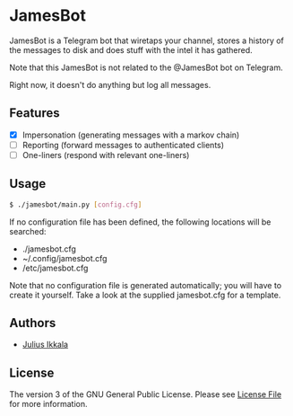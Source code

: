 # JamesBot

JamesBot is a Telegram bot that wiretaps your channel, stores a history of the
messages to disk and does stuff with the intel it has gathered.

Note that this JamesBot is not related to the @JamesBot bot on Telegram.

Right now, it doesn't do anything but log all messages.

## Features

- [x] Impersonation (generating messages with a markov chain)
- [ ] Reporting (forward messages to authenticated clients)
- [ ] One-liners (respond with relevant one-liners)

## Usage

``` bash
$ ./jamesbot/main.py [config.cfg]
```

If no configuration file has been defined, the following locations will be
searched:

* ./jamesbot.cfg
* ~/.config/jamesbot.cfg
* /etc/jamesbot.cfg

Note that no configuration file is generated automatically; you will have to
create it yourself. Take a look at the supplied jamesbot.cfg for a template.

## Authors

- [Julius Ikkala](https://github.com/juliusikkala)

## License

The version 3 of the GNU General Public License. Please see
[License File](COPYING) for more information.
